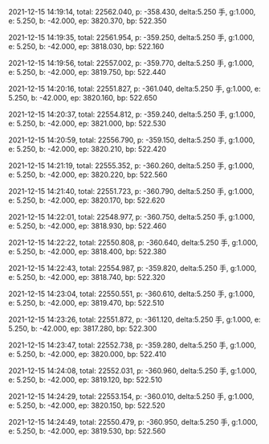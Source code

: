 2021-12-15 14:19:14, total: 22562.040, p: -358.430, delta:5.250 手, g:1.000, e: 5.250, b: -42.000, ep: 3820.370, bp: 522.350

2021-12-15 14:19:35, total: 22561.954, p: -359.250, delta:5.250 手, g:1.000, e: 5.250, b: -42.000, ep: 3818.030, bp: 522.160

2021-12-15 14:19:56, total: 22557.002, p: -359.770, delta:5.250 手, g:1.000, e: 5.250, b: -42.000, ep: 3819.750, bp: 522.440

2021-12-15 14:20:16, total: 22551.827, p: -361.040, delta:5.250 手, g:1.000, e: 5.250, b: -42.000, ep: 3820.160, bp: 522.650

2021-12-15 14:20:37, total: 22554.812, p: -359.240, delta:5.250 手, g:1.000, e: 5.250, b: -42.000, ep: 3821.000, bp: 522.530

2021-12-15 14:20:59, total: 22556.790, p: -359.150, delta:5.250 手, g:1.000, e: 5.250, b: -42.000, ep: 3820.210, bp: 522.420

2021-12-15 14:21:19, total: 22555.352, p: -360.260, delta:5.250 手, g:1.000, e: 5.250, b: -42.000, ep: 3820.220, bp: 522.560

2021-12-15 14:21:40, total: 22551.723, p: -360.790, delta:5.250 手, g:1.000, e: 5.250, b: -42.000, ep: 3820.170, bp: 522.620

2021-12-15 14:22:01, total: 22548.977, p: -360.750, delta:5.250 手, g:1.000, e: 5.250, b: -42.000, ep: 3818.930, bp: 522.460

2021-12-15 14:22:22, total: 22550.808, p: -360.640, delta:5.250 手, g:1.000, e: 5.250, b: -42.000, ep: 3818.400, bp: 522.380

2021-12-15 14:22:43, total: 22554.987, p: -359.820, delta:5.250 手, g:1.000, e: 5.250, b: -42.000, ep: 3818.740, bp: 522.320

2021-12-15 14:23:04, total: 22550.551, p: -360.610, delta:5.250 手, g:1.000, e: 5.250, b: -42.000, ep: 3819.470, bp: 522.510

2021-12-15 14:23:26, total: 22551.872, p: -361.120, delta:5.250 手, g:1.000, e: 5.250, b: -42.000, ep: 3817.280, bp: 522.300

2021-12-15 14:23:47, total: 22552.738, p: -359.280, delta:5.250 手, g:1.000, e: 5.250, b: -42.000, ep: 3820.000, bp: 522.410

2021-12-15 14:24:08, total: 22552.031, p: -360.960, delta:5.250 手, g:1.000, e: 5.250, b: -42.000, ep: 3819.120, bp: 522.510

2021-12-15 14:24:29, total: 22553.154, p: -360.010, delta:5.250 手, g:1.000, e: 5.250, b: -42.000, ep: 3820.150, bp: 522.520

2021-12-15 14:24:49, total: 22550.479, p: -360.950, delta:5.250 手, g:1.000, e: 5.250, b: -42.000, ep: 3819.530, bp: 522.560